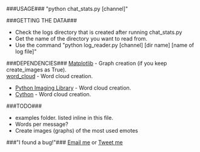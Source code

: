 ###USAGE###
"python chat_stats.py [channel]"

###GETTING THE DATA###
* Check the logs directory that is created after running chat_stats.py 
* Get the name of the directory you want to read from.  
* Use the command "python log_reader.py [channel] [dir name] [name of log file]"  

###DEPENDENCIES###
[Matplotlib](http://matplotlib.org/downloads.html) - Graph creation (if you keep create_images as True).  
[word_cloud](https://github.com/amueller/word_cloud) - Word cloud creation.  
* [Python Imaging Library](http://www.pythonware.com/products/pil/) - Word cloud creation.  
* [Cython](http://cython.org/#download) - Word cloud creation.  

###TODO###
* examples folder. listed inline in this file.
* Words per message?  
* Create images (graphs) of the most used emotes

###"I found a bug!"###
[Email me](mailto:popcorncolonel@gmail.com) or [Tweet me](http://twitter.com/popcorncolonel)

